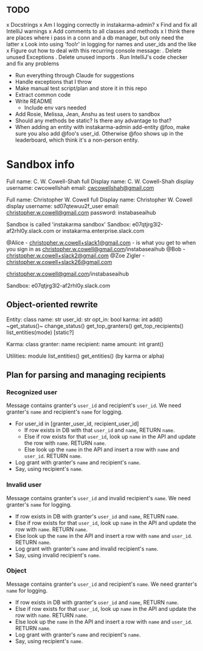 ## TODO

x Docstrings
x Am I logging correctly in instakarma-admin?
x Find and fix all IntelliJ warnings
x Add comments to all classes and methods
x I think there are places where i pass in a conn and a db manager, but only need the latter
x Look into using 'foo!r' in logging for names and user_ids and the like
x Figure out how to deal with this recurring console message:
. Delete unused Exceptions
. Delete unused imports
. Run IntelliJ's code checker and fix any problems
- Run everything through Claude for suggestions
- Handle exceptions that I throw
- Make manual test script/plan and store it in this repo
- Extract common code
- Write README
  - Include env vars needed
- Add Rosie, Melissa, Jean, Anshu as test users to sandbox
- Should any methods be static? Is there any advantage to that?
- When adding an entity with instakarma-admin add-entity @foo, make sure you also add @foo's user_id. Otherwise @foo shows up in the leaderboard, which think it's a non-person entity.

# Sandbox info

Full name: C. W. Cowell-Shah full
Display name: C. W. Cowell-Shah display
username: cwcowellshah
email: cwcowellshah@gmail.com

Full name: Christopher W. Cowell full
Display name: Christopher W. Cowell display
username: sd07qtewuu2f_user
email: christopher.w.cowell@gmail.com
password: instabaseaihub

Sandbox is called 'instakarma sandbox'
Sandbox: e07qtjrg3l2-af2rhl0y.slack.com or instakarma.enterprise.slack.com

@Alice - christopher.w.cowell+slack1@gmail.com - is what you get to when you sign in as christopher.w.cowell@gmail.com/instabaseaihub
@Bob - christopher.w.cowell+slack2@gmail.com
@Zoe Zigler - christopher.w.cowell+slack26@gmail.com

christopher.w.cowell@gmail.com/instabaseaihub

Sandbox: e07qtjrg3l2-af2rhl0y.slack.com

## Object-oriented rewrite

Entity: class
  name: str
  user_id: str
  opt_in: bool
  karma: int
  add()
  ~get_status()~
  change_status()
  get_top_granters()
  get_top_recipients()
  list_entities(mode) [static?]

Karma: class
  granter: name
  recipient: name
  amount: int
  grant()

Utilities: module
  list_entities()
  get_entities() (by karma or alpha)



## Plan for parsing and managing recipients

### Recognized user

Message contains granter's `user_id` and recipient's `user_id`.
We need granter's `name` and recipient's `name` for logging.

* For user_id in [granter_user_id, recipient_user_id]
   * If row exists in DB with that `user_id` and `name`, RETURN `name`.
   * Else if row exists for that `user_id`, look up `name` in the API and update the row with `name`. RETURN `name`.
   * Else look up the `name` in the API and insert a row with `name` and `user_id`. RETURN `name`.
* Log grant with granter's `name` and recipient's `name`.
* Say, using recipient's `name`.


### Invalid user

Message contains granter's `user_id` and invalid recipient's `name`.
We need granter's `name` for logging.

* If row exists in DB with granter's `user_id` and `name`, RETURN `name`.
* Else if row exists for that `user_id`, look up `name` in the API and update the row with `name`. RETURN `name`.
* Else look up the `name` in the API and insert a row with `name` and `user_id`. RETURN `name`.
* Log grant with granter's `name` and invalid recipient's `name`.
* Say, using invalid recipient's `name`.


### Object

Message contains granter's `user_id` and recipient's `name`.
We need granter's `name` for logging.

* If row exists in DB with granter's `user_id` and `name`, RETURN `name`.
* Else if row exists for that `user_id`, look up `name` in the API and update the row with `name`. RETURN `name`.
* Else look up the `name` in the API and insert a row with `name` and `user_id`. RETURN `name`.
* Log grant with granter's `name` and recipient's `name`.
* Say, using recipient's `name`.
